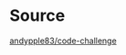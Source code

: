 # Source

[andypple83/code-challenge](https://github.com/andypple83/code-challenge/tree/683cebccd2d99d600c108de2d5c5a88ca9358109)
